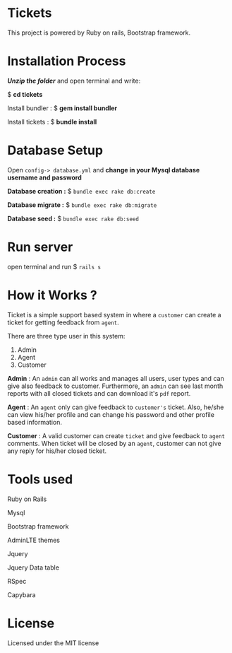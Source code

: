 # Tickets

This project is powered by Ruby on rails, Bootstrap framework.

# Installation Process
**_Unzip the folder_** and open terminal and write:
 
$ **cd tickets**

Install bundler : $ **gem install bundler**

Install tickets : $ **bundle install**

# Database Setup

Open `config-> database.yml` and **change in your Mysql database username and password**

**Database creation :** $ `bundle exec rake db:create`

**Database migrate :** $ `bundle exec rake db:migrate`

**Database seed :** $ `bundle exec rake db:seed`

# Run server
open terminal and run
$ `rails s`

# How it Works ?

Ticket is a simple support based system in where a `customer` can create a ticket for getting feedback from `agent`.

There are three type user in this system:
   1) Admin
   2) Agent
   3) Customer
   
**Admin** :    An `admin` can all works and manages all users, user types and can give also feedback to customer.
  Furthermore, an `admin` can see last month reports with all closed tickets and can download it's `pdf` report.
 
 **Agent** : An `agent` only can give feedback to `customer's` ticket. Also, he/she can view his/her profile and can change
 his password and other profile based information.
 
 **Customer** : A valid customer can create `ticket` and give feedback to `agent` comments. When ticket will be closed by an `agent`,
  customer can not give any reply for his/her closed ticket.

# Tools used
Ruby on Rails

Mysql

Bootstrap framework

AdminLTE themes

Jquery

Jquery Data table

RSpec

Capybara


# License
Licensed under the MIT license